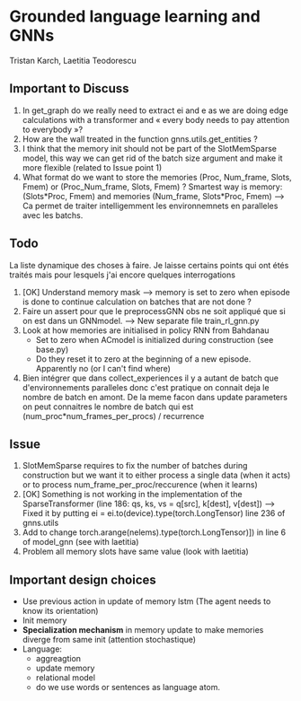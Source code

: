 # Grounded language learning and GNNs

Tristan Karch, Laetitia Teodorescu

## Important to Discuss

1. In get_graph do we really need to extract ei and e as we are doing edge calculations with a transformer and « every body needs to pay attention to everybody »?
2. How are the wall treated in the function gnns.utils.get_entities ?
3. I think that the memory init should not be part of the SlotMemSparse model, this way we can get rid of the batch size argument and make it more flexible (related to Issue point 1)
4. What format do we want to store the memories (Proc, Num_frame, Slots, Fmem) or (Proc_Num_frame, Slots, Fmem) ?
Smartest way is memory: (Slots\*Proc, Fmem) and memories (Num_frame, Slots\*Proc, Fmem) --> Ca permet de traiter intelligemment les environnemnets en paralleles avec les batchs.

	
## Todo

La liste dynamique des choses à faire. Je laisse certains points qui ont étés traités mais pour lesquels j'ai encore quelques interrogations


1. [OK] Understand memory mask —> memory is set to zero when episode is done to continue calculation on batches that are not done ?
4. Faire un assert pour que le preprocessGNN obs ne soit appliqué que si on est dans un GNNmodel. --> New separate file train\_rl_gnn.py 
5. Look at how memories are initialised in policy RNN from Bahdanau
	- Set to zero when ACmodel is initialized during construction (see base.py) 
	- Do they reset it to zero at the beginning of a new episode. Apparently no (or I can't find where)
1. Bien intégrer que dans collect_experiences il y a autant de batch que d'environnements paralleles donc c'est pratique on connait deja le nombre de batch en amont. De la meme facon dans update parameters on peut connaitres le nombre de batch qui est (num_proc\*num_frames_per_procs) / recurrence


## Issue
1. SlotMemSparse requires to fix the number of batches during construction but we want it to either process a single data (when it acts) or to process num\_frame\_per\_proc/reccurence (when it learns)
2. [OK] Something is not working in the implementation of the SparseTransformer (line 186:  qs, ks, vs = q[src], k[dest], v[dest])
--> Fixed it by putting ei = ei.to(device).type(torch.LongTensor) line 236 of gnns.utils
3. Add to change torch.arange(nelems).type(torch.LongTensor)]) in line 6 of model_gnn (see with laetitia)
4. Problem all memory slots have same value (look with laetitia)


## Important design choices

- Use previous action in update of memory lstm (The agent needs to know its orientation)
- Init memory 
- __Specialization mechanism__ in memory update to make memories diverge from same init (attention stochastique)
- Language:
	- aggreagtion
	- update memory
	- relational model
	- do we use words or sentences as language atom. 

